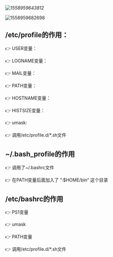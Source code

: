 *![1558959643812](C:\Users\laiyuer\AppData\Roaming\Typora\typora-user-images\1558959643812.png)*

![1558959682698](C:\Users\laiyuer\AppData\Roaming\Typora\typora-user-images\1558959682698.png)

## /etc/profile的作用：

:point_right: USER变量：

:point_right: LOGNAME变量：

:point_right: MAIL变量：

:point_right: PATH变量：

:point_right: HOSTNAME变量：

:point_right: HISTSIZE变量：

:point_right: umask:

:point_right: 调用/etc/profile.d/\*.sh文件

## ~/.bash_profile的作用

:point_right: 调用了~/.bashrc文件

:point_right: 在PATH变量后面加入了 ”:$HOME/bin“ 这个目录

## /etc/bashrc的作用

:point_right: PS1变量

:point_right: umask

:point_right: PATH变量

:point_right: 调用/etc/profile.d/\*.sh文件